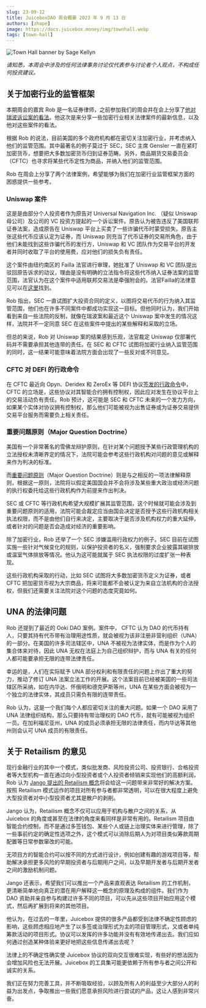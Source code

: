 ```yaml
---
slug: 23-09-12
title: JuiceboxDAO 周会概要 2023 年 9 月 13 日
authors: [zhape]
image: https://docs.juicebox.money/img/townhall.webp
tags: [town-hall]
---
```


![Town Hall banner by Sage Kellyn](https://docs.juicebox.money/img/townhall.webp)



*请知悉，本周会中涉及的任何法律事务讨论仅代表参与讨论者个人观点，不构成任何投资建议。*

## 关于加密行业的监管框架

本期周会的嘉宾 Rob 是一名证券律师，之前参加我们的周会并在会上分享了[他对瑞波诉讼案的看法](https://docs.juicebox.money/town-hall/23-07-25/#ripple-case-discussions-and-qa)。他这次是来分享一些加密行业相关法律案件的最新信息，以及他对这些案件的看法。

根据 Rob 的说法，目前美国的多个政府机构都在密切关注加密行业，并考虑纳入他们的监管范围。其中最著名的例子莫过于 SEC，SEC 主席 Gensler 一直在紧盯加密货币，想要把大多数加密货币归到证券范畴。另外，商品期货交易委员会（CFTC）也寻求将某些代币定性为商品，并纳入他们的监管范围。

Rob 在周会上分享了两个法律案例，希望能够为我们在加密行业监管框架方面的困惑提供一些参考。

### Uniswap 案件

这是是由部分个人投资者作为原告对 Universal Navigation Inc. （疑似 Uniswap 母公司）及公司的 VC 投资方提起的一个诉讼案件。原告认为被告违反了美国联邦证券法案，造成原告在 Uniswap 平台上买卖了一些诈骗代币时蒙受损失。原告主张这些代币应该认定为证券，而 Uniswap 则充当了代币证券的交易所角色，由于他们未能找到这些诈骗代币的发行方，Uniswap 和 VC 团队作为交易平台的开发者并同时收取了平台的使用费，应对他们的损失负有责任。

这个案件由纽约南区的 Failla 法官进行审理，她批准了 Uniswap 和 VC 团队提出驳回原告诉求的动议，理由是没有明确的立法指令将这些代币纳入证券法案的监管范围，法官认为在这个案件中适用联邦交易法是牵强附会的。法官Failla的法律意见可以在[这里](https://storage.courtlistener.com/recap/gov.uscourts.nysd.577791/gov.uscourts.nysd.577791.90.0.pdf)找到。

Rob 指出，SEC 一直试图扩大投资合同的定义，以图将交易代币的行为纳入其监管范围，他们也在许多不同案件中都成功实现这一目标。但他同时认为，我们开始看到来自一些法院的反制，就像在瑞波案和最近这个 Uniswap 案中发生的情况这样，法院并不一定同意 SEC 在这些案件中提出的某些解释和采取的立场。

但总的来说，Rob 对 Uniswap 案的结果感到乐观，法官裁定 Uniswap 仅部署代码并不需要承担其他连带的责任。在 SEC 和 CFTC 试图将加密行业纳入监管范围的同时，这一结果可能意味着法院方面会出现了一些反对或不同意见。

### CFTC 对 DEFI 的行政命令

在 CFTC 最近向 Opyn、Deridex 和 ZeroEx 等 DEFI 协议[签发的行政命令](https://www.cftc.gov/PressRoom/PressReleases/8774-23)中，CFTC 的立场是，这些协议对其智能合约拥有控制权，因此应对发生在协议平台上的交易活动负有责任。Rob 预计，这可能是 SEC 和 CFTC 未来的一个发力方向，如果某个实体对协议拥有控制权，那么他们可能被视为出售证券或为证券交易提供交易平台服务而需要负上相关责任。

### 重要问题原则（Major Question Doctrine）

美国有一个非常著名的雪佛龙辩护原则，在针对某个问题授予某些行政管理机构的立法授权未清晰界定的情况下，法院可能会参考这些行政机构对问题的意见或解释来作为判决的标准。

而[重要问题原则](https://en.wikipedia.org/wiki/Major_questions_doctrine)（Major Question Doctrine）则是与之相反的一项法律解释原则，根据这一原则，法院将以假定美国国会并不会将涉及某些重大政治或经济问题的执行权委托给这些行政机构作为前提来作出判决。

SEC 或 CFTC 等行政机构希望大规模扩展其监管范围，这个时候就可能会涉及到重要问题原则的适用，法院可能会裁定应当由国会决定是否授予这些行政机构相关执法权限，而不是由他们自行来决定，主要取决于是否涉及机构权力的重大延伸，或者针对的问题是否会造成对经济的重要影响。

除了加密行业，Rob 还举了一个 SEC 涉嫌滥用行政权力的例子。SEC 目前在试图实施一些针对气候变化的规则，以保护投资者的名义，强制要求企业披露其碳排放或温室气体排放等情况。他认为这可能就属于 SEC 执法权限的过度扩张一种表现。

这些行政机构采取的行动，比如 SEC 试图将大多数加密货币定义为证券，或者 CFTC 把加密货币视为大宗商品，将来可能都不会被认定为来自立法机构的合法授权，但我们还需要关注法院对这个问题的态度究竟如何。

## UNA 的法律问题

Rob 还提到了最近的 Ooki DAO 案例。案件中， CFTC 认为 DAO 的代币持有人，只要其持有代币带有治理用途性质，就会被视为该非注册非营利组织（UNA）的一部分。在美国的许多司法辖区中，UNA 不被视为法律实体，而是作为个人的集合体来对待，因此 UNA 无权在法庭上为自己组织辩护，而与 UNA 有关的任何人都可能要承担无限的连带法律责任。

幸运的是，人们在实际赋予 UNA 部分权利和有限责任的问题上作出了重大的努力，推动了修订 UNA 法案立法工作的开展。这个法案目前已经被美国的一些司法辖区所采纳，如在内华达、怀俄明和德克萨斯等州，UNA 在某些方面会被视为一个独立的法律实体，其成员只需负有限的连带责任。

Rob 认为，这是一个我们每个人都应密切关注的重大问题。如果一个 DAO 采用了 UNA 法律组织结构，那么只要持有带治理权的 DAO 代币，就有可能被视为组织一员。在加利福尼亚州，UNA 的成员必须承担无限的法律责任，而内华达等其他州则会认可 UNA 成员的有限责任。

## 关于 Retailism 的意见

现行金融行业的其中一个模式，类似批发商、风险投资公司、投资银行、合格投资者等大型机构一直在通过向小型投资者或个人投资者倾销来实现他们的高额利润，Rob 认为 [Jango 提出的 Retailism 概念](https://docs.juicebox.money/town-hall/23-07-18/#retailism-by-jango)将会给这一问题带来非常好的解决方案。按照 Retailism 模式运作的项目对所有参与者都非常透明，可以在很大程度上避免大型投资者对中小型投资者尤其是散户的剥削。

Jango 认为，Retailism 概念不仅可以应用于机构与散户之间的关系，从 Juicebox 的角度或甚至在法律的角度来看同样是非常有用的。Retailism 项目由智能合约控制，而不是通过多签钱包、某些个人或链上治理实体来进行管理，除了一些事前约定的确定性选项之外，这个模式可以消除后期人为对项目类似筹款周期配置等日常参数窜改的可能。

无项目方的智能合约可以按不同的方式进行设计，例如创建有趣的游戏项目等，帮助解决承担更多风险的早期投资者与后期用户之间，以及早期开发者与后期开发者之间的激励机制问题。

Jango 还表示，希望我们可以推出一个产品来直观表达 Retailism 的工作机制，更清晰简单地向真正的潜在用户解释这一概念的原理及构成的组件。我们作为 DAO 资助并亲自参与构建过许多不同的项目，可以先从这些项目开始应用这个模式，然后再扩展到将来的其他项目。

他认为，在过去的一年里，Juicebox 提供的很多产品都受到法律不确定性顾虑的影响，这些顾虑相应地产生了以多签或治理形式为主的项目管理形式，又或者单纯筹款活动的项目形式。协议可以发挥的许多功能并没有有效地传递出去。我们应如何通过创造某种体验来更好地把这些信息传递出去呢？

法律上的不确定性确实使 Juicebox 协议的双向交互很难实现，有些好的想法因为会增加风险也无法开展。Juicebox 的工具集可能更依赖于所有参与者之间公开和诚实的关系。

我们正在努力完善工具，并不断吸取经验，以顾及所有人的利益至少大部分人的利益为出发点，争取推出一些我们愿意承担风险进行尝试的产品，这让人感到非常兴奋。


